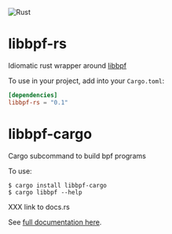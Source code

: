 ![Rust](https://github.com/danobi/libbpf-rs/workflows/Rust/badge.svg?branch=master)

# libbpf-rs

Idiomatic rust wrapper around
[libbpf](https://github.com/libbpf/libbpf)

To use in your project, add into your `Cargo.toml`:

```toml
[dependencies]
libbpf-rs = "0.1"
```

# libbpf-cargo

Cargo subcommand to build bpf programs

To use:

```
$ cargo install libbpf-cargo
$ cargo libbpf --help
```

XXX link to docs.rs

See [full documentation here](google.com).
